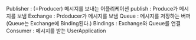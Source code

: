 

Publisher : (=Producer) 메시지를 보내는 어플리케이션
publish : Produce가 메시지를 보냄
Exchange : Prdoducer가 메시지를 보냄
Queue : 메시지를 저장하는 버퍼 (Queue는 Exchange에 Binding된다.)
Bindings : Exchange와 Queue를 연결
Consumer : 메시지를 받는 UserApplication


